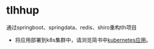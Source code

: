 # tlhhup
通过springboot、springdata、redis、shiro重构tlh项目

- 将应用部署到k8s集群中，请浏览简书中[kubernetes应用](https://www.jianshu.com/nb/40874550)。 